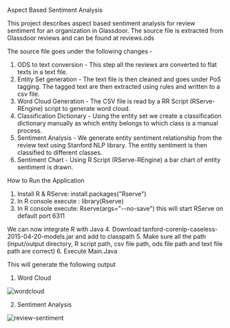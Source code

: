 Aspect Based Sentiment Analysis

This project describes aspect based sentiment analysis for review sentiment for an organization in Glassdoor.
The source file is extracted from Glassdoor reviews and can be found at reviews.ods

The source file goes under the following changes - 

1. ODS to text conversion - This step all the reviews are converted to flat texts in a text file.
2. Entity Set generation - The text file is then cleaned and goes under PoS tagging. The tagged text are then extracted using rules and   written to a csv file.
3. Word Cloud Generation - The CSV file is read by a RR Script (RServe-REngine) script to generate word cloud.
4. Classification Dictionary - Using the entity set we create a classification dictionary manually as which entity belongs to which class is a manual process.
5. Sentiment Analysis - We generate entity sentiment relationship from the review text using Stanford NLP library. The entity sentiment is then classified to different classes.
6. Sentiment Chart - Using R Script (RServe-REngine) a bar chart of entity sentiment is drawn.

How to Run the Application

1. Install R & RServe: install.packages("Rserve")
2. In R console execute : library(Rserve)
3. In R console execute: Rserve(args="--no-save") this will start RServe on default port 6311

We can now integrate R with Java
4. Download tanford-corenlp-caseless-2015-04-20-models.jar and add to classpath
5. Make sure all the path (input/output directory, R script path, csv file path, ods file path and text file path are correct)
6. Execute Main.Java

This will generate the following output

1. Word Cloud

![wordcloud](https://cloud.githubusercontent.com/assets/2116198/22873855/943dfade-f1e8-11e6-80cf-9474fa889a47.png)


2. Sentiment Analysis

![review-sentiment](https://cloud.githubusercontent.com/assets/2116198/22873883/c4d8b922-f1e8-11e6-813b-8b2bcad91ff2.png)
